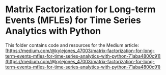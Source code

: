 # Matrix Factorization for Long-term Events (MFLEs) for Time Series Analytics with Python

This folder contains code and resources for the Medium article:
[https://medium.com/@kylejones_47003/matrix-factorization-for-long-term-events-mfles-for-time-series-analytics-with-python-71aba4800c91](https://medium.com/@kylejones_47003/matrix-factorization-for-long-term-events-mfles-for-time-series-analytics-with-python-71aba4800c91)
